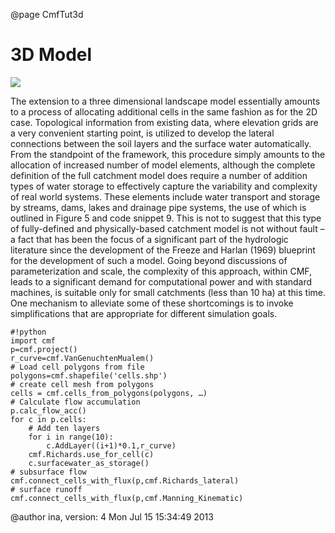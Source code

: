 @page CmfTut3d



# 3D Model

![](media/structure_cmf_3d.png)

The extension to a three dimensional landscape model essentially amounts
to a process of allocating additional cells in the same fashion as for
the 2D case. Topological information from existing data, where elevation
grids are a very convenient starting point, is utilized to develop the
lateral connections between the soil layers and the surface water
automatically. From the standpoint of the framework, this procedure
simply amounts to the allocation of increased number of model elements,
although the complete definition of the full catchment model does
require a number of addition types of water storage to effectively
capture the variability and complexity of real world systems. These
elements include water transport and storage by streams, dams, lakes and
drainage pipe systems, the use of which is outlined in Figure 5 and code
snippet 9. This is not to suggest that this type of fully-defined and
physically-based catchment model is not without fault – a fact that has
been the focus of a significant part of the hydrologic literature since
the development of the Freeze and Harlan (1969) blueprint for the
development of such a model. Going beyond discussions of
parameterization and scale, the complexity of this approach, within CMF,
leads to a significant demand for computational power and with standard
machines, is suitable only for small catchments (less than 10 ha) at
this time. One mechanism to alleviate some of these shortcomings is to
invoke simplifications that are appropriate for different simulation
goals.

    #!python
    import cmf
    p=cmf.project()
    r_curve=cmf.VanGenuchtenMualem()
    # Load cell polygons from file
    polygons=cmf.shapefile('cells.shp')
    # create cell mesh from polygons
    cells = cmf.cells_from_polygons(polygons, …)
    # Calculate flow accumulation
    p.calc_flow_acc()
    for c in p.cells:
        # Add ten layers 
        for i in range(10):
            c.AddLayer((i+1)*0.1,r_curve)
        cmf.Richards.use_for_cell(c)
        c.surfacewater_as_storage()
    # subsurface flow
    cmf.connect_cells_with_flux(p,cmf.Richards_lateral)
    # surface runoff
    cmf.connect_cells_with_flux(p,cmf.Manning_Kinematic)



@author ina, version: 4 Mon Jul 15 15:34:49 2013
